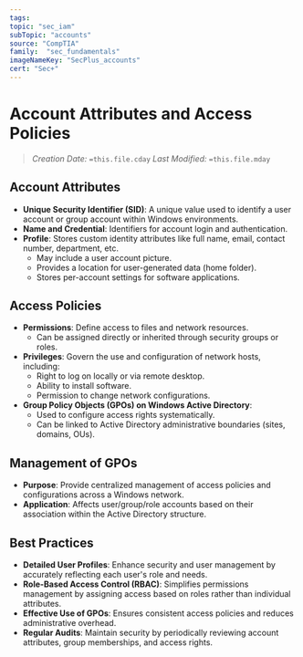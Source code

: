 ```yaml
---
tags:
topic: "sec_iam"
subTopic: "accounts"
source: "CompTIA"
family:  "sec_fundamentals"
imageNameKey: "SecPlus_accounts" 
cert: "Sec+"
---
```

# Account Attributes and Access Policies
> *Creation Date:* `=this.file.cday`
> *Last Modified:* `=this.file.mday`
## Account Attributes
- **Unique Security Identifier (SID)**: A unique value used to identify a user account or group account within Windows environments.
- **Name and Credential**: Identifiers for account login and authentication.
- **Profile**: Stores custom identity attributes like full name, email, contact number, department, etc.
  - May include a user account picture.
  - Provides a location for user-generated data (home folder).
  - Stores per-account settings for software applications.

## Access Policies
- **Permissions**: Define access to files and network resources.
  - Can be assigned directly or inherited through security groups or roles.
- **Privileges**: Govern the use and configuration of network hosts, including:
  - Right to log on locally or via remote desktop.
  - Ability to install software.
  - Permission to change network configurations.
- **Group Policy Objects (GPOs) on Windows Active Directory**:
  - Used to configure access rights systematically.
  - Can be linked to Active Directory administrative boundaries (sites, domains, OUs).

## Management of GPOs
- **Purpose**: Provide centralized management of access policies and configurations across a Windows network.
- **Application**: Affects user/group/role accounts based on their association within the Active Directory structure.

## Best Practices
- **Detailed User Profiles**: Enhance security and user management by accurately reflecting each user's role and needs.
- **Role-Based Access Control (RBAC)**: Simplifies permissions management by assigning access based on roles rather than individual attributes.
- **Effective Use of GPOs**: Ensures consistent access policies and reduces administrative overhead.
- **Regular Audits**: Maintain security by periodically reviewing account attributes, group memberships, and access rights.
